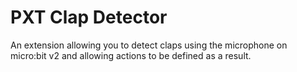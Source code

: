 # PXT Clap Detector

An extension allowing you to detect claps using the microphone on micro:bit v2 and allowing actions to be defined as a result.